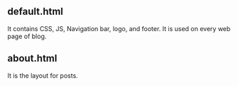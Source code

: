 ## default.html

It contains CSS, JS, Navigation bar, logo, and footer. It is used on every web page of blog.

## about.html

It is the layout for posts.